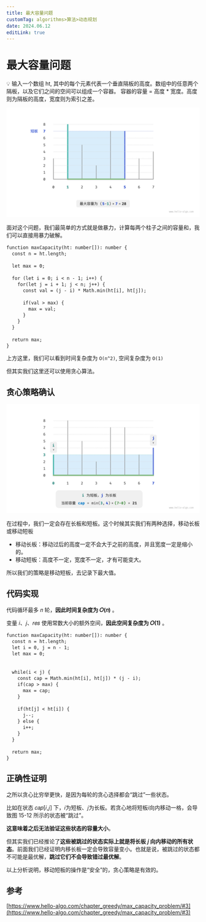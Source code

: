 ```yaml
---
title: 最大容量问题
customTag: algorithms>算法>动态规划
date: 2024.06.12
editLink: true
---
```


# 最大容量问题

<aside> 💡 输入一个数组 ht, 其中的每个元素代表一个垂直隔板的高度。数组中的任意两个隔板，以及它们之间的空间可以组成一个容器。 容器的容量 = 高度 * 宽度。高度则为隔板的高度，宽度则为索引之差。

</aside>

![image.png](https://raw.githubusercontent.com/hua-bang/assert-store/master/20240612214807.png)


面对这个问题，我们最简单的方式就是做暴力，计算每两个柱子之间的容量和，我们可以直接用暴力破解。

```tsx
function maxCapacity(ht: number[]): number {
  const n = ht.length;
  
  let max = 0;
  
  for (let i = 0; i < n - 1; i++) {
    for(let j = i + 1; j < n; j++) {
      const val = (j - i) * Math.min(ht[i], ht[j]);
      
      if(val > max) {
        max = val;
      }
    }
  }
  
  return max;
}
```

上方这里，我们可以看到时间复杂度为 `O(n^2)`, 空间复杂度为 `O(1)`

但其实我们这里还可以使用贪心算法。

## 贪心策略确认

![image.png](https://raw.githubusercontent.com/hua-bang/assert-store/master/20240612214824.png)


在过程中，我们一定会存在长板和短板。这个时候其实我们有两种选择，移动长板或移动短板

- 移动长板：移动过后的高度一定不会大于之前的高度，并且宽度一定是缩小的。
- 移动短板：高度不一定，宽度不一定，才有可能变大。

所以我们的策略是移动短板，去记录下最大值。

## 代码实现

代码循环最多 𝑛 轮，**因此时间复杂度为 𝑂(𝑛)** 。

变量 𝑖、𝑗、𝑟𝑒𝑠 使用常数大小的额外空间，**因此空间复杂度为 𝑂(1)** 。

```tsx
function maxCapacity(ht: number[]): number {
  const n = ht.length;
  let i = 0, j = n - 1;
  let max = 0;
  
  
  while(i < j) {
    const cap = Math.min(ht[i], ht[j]) * (j - i);
    if(cap > max) {
      max = cap;
    }
    
    if(ht[j] < ht[i]) {
      j--;
    } else {
      i++;
    }
  }
  
  return max;
}
```

## 正确性证明

之所以贪心比穷举更快，是因为每轮的贪心选择都会“跳过”一些状态。

比如在状态 𝑐𝑎𝑝[𝑖,𝑗] 下，𝑖为短板、𝑗为长板。若贪心地将短板𝑖向内移动一格，会导致图 15-12 所示的状态被“跳过”。

**这意味着之后无法验证这些状态的容量大小**。

但其实我们已经推论了**这些被跳过的状态实际上就是将长板 𝑗 向内移动的所有状态**。前面我们已经证明内移长板一定会导致容量变小。也就是说，被跳过的状态都不可能是最优解，**跳过它们不会导致错过最优解**。

以上分析说明，移动短板的操作是“安全”的，贪心策略是有效的。

## 参考

[https://www.hello-algo.com/chapter_greedy/max_capacity_problem/#3](https://www.hello-algo.com/chapter_greedy/max_capacity_problem/#3)